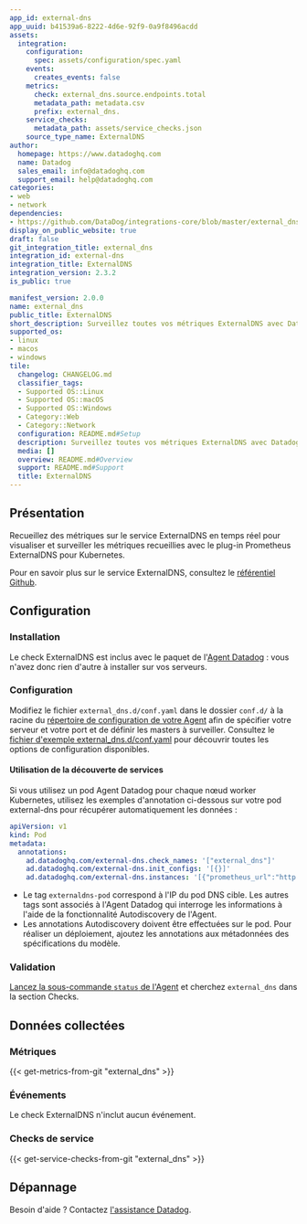 ```yaml
---
app_id: external-dns
app_uuid: b41539a6-8222-4d6e-92f9-0a9f8496acdd
assets:
  integration:
    configuration:
      spec: assets/configuration/spec.yaml
    events:
      creates_events: false
    metrics:
      check: external_dns.source.endpoints.total
      metadata_path: metadata.csv
      prefix: external_dns.
    service_checks:
      metadata_path: assets/service_checks.json
    source_type_name: ExternalDNS
author:
  homepage: https://www.datadoghq.com
  name: Datadog
  sales_email: info@datadoghq.com
  support_email: help@datadoghq.com
categories:
- web
- network
dependencies:
- https://github.com/DataDog/integrations-core/blob/master/external_dns/README.md
display_on_public_website: true
draft: false
git_integration_title: external_dns
integration_id: external-dns
integration_title: ExternalDNS
integration_version: 2.3.2
is_public: true

manifest_version: 2.0.0
name: external_dns
public_title: ExternalDNS
short_description: Surveillez toutes vos métriques ExternalDNS avec Datadog.
supported_os:
- linux
- macos
- windows
tile:
  changelog: CHANGELOG.md
  classifier_tags:
  - Supported OS::Linux
  - Supported OS::macOS
  - Supported OS::Windows
  - Category::Web
  - Category::Network
  configuration: README.md#Setup
  description: Surveillez toutes vos métriques ExternalDNS avec Datadog.
  media: []
  overview: README.md#Overview
  support: README.md#Support
  title: ExternalDNS
---
```




## Présentation

Recueillez des métriques sur le service ExternalDNS en temps réel pour visualiser et surveiller les métriques recueillies avec le plug-in Prometheus ExternalDNS pour Kubernetes.

Pour en savoir plus sur le service ExternalDNS, consultez le [référentiel Github][1].

## Configuration

### Installation

Le check ExternalDNS est inclus avec le paquet de l'[Agent Datadog][2] : vous n'avez donc rien d'autre à installer sur vos serveurs.

### Configuration

Modifiez le fichier `external_dns.d/conf.yaml` dans le dossier `conf.d/` à la racine du [répertoire de configuration de votre Agent][3] afin de spécifier votre serveur et votre port et de définir les masters à surveiller. Consultez le [fichier d'exemple external_dns.d/conf.yaml][4] pour découvrir toutes les options de configuration disponibles.

#### Utilisation de la découverte de services

Si vous utilisez un pod Agent Datadog pour chaque nœud worker Kubernetes, utilisez les exemples d'annotation ci-dessous sur votre pod external-dns pour récupérer automatiquement les données :

```yaml
apiVersion: v1
kind: Pod
metadata:
  annotations:
    ad.datadoghq.com/external-dns.check_names: '["external_dns"]'
    ad.datadoghq.com/external-dns.init_configs: '[{}]'
    ad.datadoghq.com/external-dns.instances: '[{"prometheus_url":"http://%%host%%:7979/metrics", "tags":["externaldns-pod:%%host%%"]}]'
```

- Le tag `externaldns-pod` correspond à l'IP du pod DNS cible. Les autres tags sont associés à l'Agent Datadog qui interroge les informations à l'aide de la fonctionnalité Autodiscovery de l'Agent.
- Les annotations Autodiscovery doivent être effectuées sur le pod. Pour réaliser un déploiement, ajoutez les annotations aux métadonnées des spécifications du modèle.

### Validation

[Lancez la sous-commande `status` de l'Agent][5] et cherchez `external_dns` dans la section Checks.

## Données collectées

### Métriques
{{< get-metrics-from-git "external_dns" >}}


### Événements

Le check ExternalDNS n'inclut aucun événement.

### Checks de service
{{< get-service-checks-from-git "external_dns" >}}


## Dépannage

Besoin d'aide ? Contactez [l'assistance Datadog][8].

[1]: https://github.com/kubernetes-incubator/external-dns
[2]: https://app.datadoghq.com/account/settings/agent/latest
[3]: https://docs.datadoghq.com/fr/agent/guide/agent-configuration-files/#agent-configuration-directory
[4]: https://github.com/DataDog/integrations-core/blob/master/external_dns/datadog_checks/external_dns/data/conf.yaml.example
[5]: https://docs.datadoghq.com/fr/agent/guide/agent-commands/#agent-status-and-information
[6]: https://github.com/DataDog/integrations-core/blob/master/external_dns/metadata.csv
[7]: https://github.com/DataDog/integrations-core/blob/master/external_dns/assets/service_checks.json
[8]: https://docs.datadoghq.com/fr/help/
